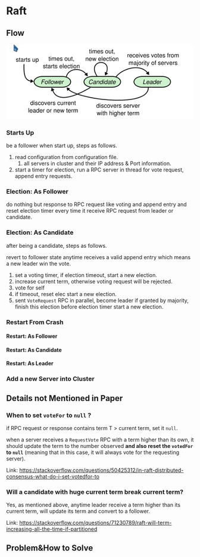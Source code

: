 # Raft

## Flow

![image-20221023195122319](./README/image-20221023195122319.png)

### Starts Up

be a follower when start up, steps as follows.

1. read configuration from configuration file.
   1. all servers in cluster and their IP address & Port information.
2. start a timer for election, run a RPC server in thread for vote request, append entry requests.



### Election: As Follower

do nothing but response to RPC request like voting  and append entry and reset election timer every time it receive RPC request from leader or candidate.



### Election: As Candidate

after being a candidate, steps  as follows.

revert to follower state anytime receives a valid append entry which means a new leader win the vote. 

1. set a voting timer, if election timeout, start a new election.
2. increase  current  term, otherwise voting request will be rejected.
3. vote for self
4. if timeout, reset elec start a new election.
5. sent `VoteRequest` RPC in parallel, become leader if granted by majority, finish this election before election timer start a new election. 



### Restart From Crash

#### Restart: As Follower

#### Restart: As Candidate

#### Restart: As Leader



### Add a new Server into Cluster

## Details not Mentioned in Paper

### When to set `voteFor` to `null` ? 

if RPC request or response contains term T > current term,  set it `null`.

when a server receives a `RequestVote` RPC with a term higher than its own, it should update the term to the number observed **and also reset the `votedFor` to `null`** (meaning that in this case, it will always vote for the requesting server).

Link: https://stackoverflow.com/questions/50425312/in-raft-distributed-consensus-what-do-i-set-votedfor-to



### Will a candidate with huge current term break current term?

Yes, as mentioned above, anytime leader receive a term higher than its current term, will update its term and convert to a follower.

Link: https://stackoverflow.com/questions/71230789/raft-will-term-increasing-all-the-time-if-partitioned





## Problem&How to Solve

